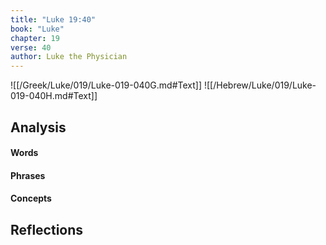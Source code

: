 ```yaml
---
title: "Luke 19:40"
book: "Luke"
chapter: 19
verse: 40
author: Luke the Physician
---
```

![[/Greek/Luke/019/Luke-019-040G.md#Text]]
![[/Hebrew/Luke/019/Luke-019-040H.md#Text]]

## Analysis

#### Words

#### Phrases

#### Concepts

## Reflections
